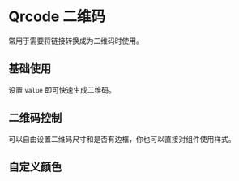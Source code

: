 <script setup>
import qrcodeBase from "./examples/qrcode/qrcode-base.vue"
import qrcodeSize from "./examples/qrcode/qrcode-size.vue"
import qrcodeColor from "./examples/qrcode/qrcode-color.vue"
</script>

# Qrcode 二维码

常用于需要将链接转换成为二维码时使用。

## 基础使用

设置 ```value``` 即可快速生成二维码。

<qrcodeBase />


## 二维码控制

可以自由设置二维码尺寸和是否有边框，你也可以直接对组件使用样式。

<qrcodeSize />

## 自定义颜色

<qrcodeColor/>
